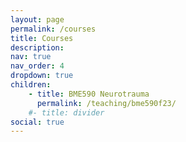```yaml
---
layout: page
permalink: /courses
title: Courses
description: 
nav: true
nav_order: 4
dropdown: true
children:
    - title: BME590 Neurotrauma
      permalink: /teaching/bme590f23/
    #- title: divider
social: true
---
```


